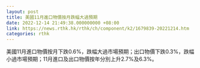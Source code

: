 ```yaml
---
layout: post
title: 美國11月進口物價按月跌幅大過預期
date: 2022-12-14 21:49:38.000000000 +08:00
link: https://news.rthk.hk/rthk/ch/component/k2/1679839-20221214.htm
categories: rthk
---
```


美國11月進口物價按月下跌0.6%，跌幅大過市場預期；出口物價下跌0.3%，跌幅小過市場預期；11月進口及出口物價按年分別上升2.7%及6.3%。
